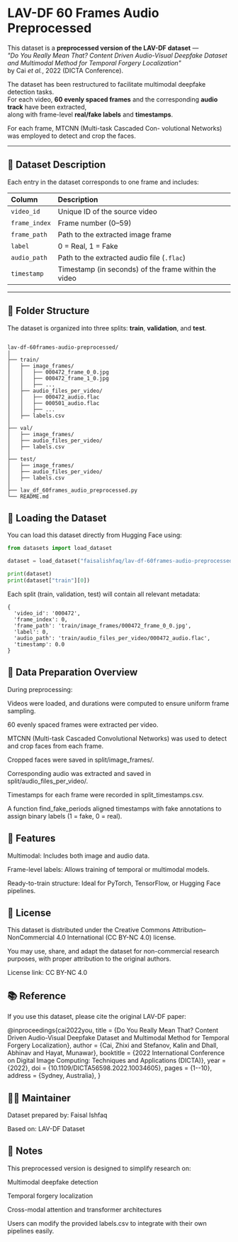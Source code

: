 # LAV-DF 60 Frames Audio Preprocessed

This dataset is a **preprocessed version of the LAV-DF dataset** —  
*"Do You Really Mean That? Content Driven Audio-Visual Deepfake Dataset and Multimodal Method for Temporal Forgery Localization"*  
by Cai *et al.*, 2022 (DICTA Conference).

The dataset has been restructured to facilitate multimodal deepfake detection tasks.  
For each video, **60 evenly spaced frames** and the corresponding **audio track** have been extracted,  
along with frame-level **real/fake labels** and **timestamps**.

For each frame, MTCNN (Multi-task Cascaded Con-
volutional Networks) was employed to detect and crop the faces.

---

## 🧠 Dataset Description

Each entry in the dataset corresponds to one frame and includes:

| Column | Description |
|:--------|:-------------|
| `video_id` | Unique ID of the source video |
| `frame_index` | Frame number (0–59) |
| `frame_path` | Path to the extracted image frame |
| `label` | 0 = Real, 1 = Fake |
| `audio_path` | Path to the extracted audio file (`.flac`) |
| `timestamp` | Timestamp (in seconds) of the frame within the video |

---

## 📁 Folder Structure

The dataset is organized into three splits: **train**, **validation**, and **test**.
 
```

lav-df-60frames-audio-preprocessed/
│
├── train/
│   ├── image_frames/
│   │   ├── 000472_frame_0_0.jpg
│   │   ├── 000472_frame_1_0.jpg
│   │   ├── ...
│   ├── audio_files_per_video/
│   │   ├── 000472_audio.flac
│   │   ├── 000501_audio.flac
│   │   ├── ...
│   ├── labels.csv
│
├── val/
│   ├── image_frames/
│   ├── audio_files_per_video/
│   ├── labels.csv
│
├── test/
│   ├── image_frames/
│   ├── audio_files_per_video/
│   ├── labels.csv
│
├── lav_df_60frames_audio_preprocessed.py
└── README.md
```

## 🔧 Loading the Dataset

You can load this dataset directly from Hugging Face using:

```python
from datasets import load_dataset

dataset = load_dataset("faisalishfaq/lav-df-60frames-audio-preprocessed")

print(dataset)
print(dataset["train"][0])
```

Each split (train, validation, test) will contain all relevant metadata:
```
{
  'video_id': '000472',
  'frame_index': 0,
  'frame_path': 'train/image_frames/000472_frame_0_0.jpg',
  'label': 0,
  'audio_path': 'train/audio_files_per_video/000472_audio.flac',
  'timestamp': 0.0
}
```
## 💾 Data Preparation Overview

During preprocessing:

Videos were loaded, and durations were computed to ensure uniform frame sampling.

60 evenly spaced frames were extracted per video.

MTCNN (Multi-task Cascaded Convolutional Networks) was used to detect and crop faces from each frame.

Cropped faces were saved in split/image_frames/.

Corresponding audio was extracted and saved in split/audio_files_per_video/.

Timestamps for each frame were recorded in split_timestamps.csv.

A function find_fake_periods aligned timestamps with fake annotations to assign binary labels (1 = fake, 0 = real).

## 🧩 Features

Multimodal: Includes both image and audio data.

Frame-level labels: Allows training of temporal or multimodal models.

Ready-to-train structure: Ideal for PyTorch, TensorFlow, or Hugging Face pipelines.

## 📜 License

This dataset is distributed under the Creative Commons Attribution–NonCommercial 4.0 International (CC BY-NC 4.0) license.

You may use, share, and adapt the dataset for non-commercial research purposes,
with proper attribution to the original authors.

License link: CC BY-NC 4.0

## 📚 Reference

If you use this dataset, please cite the original LAV-DF paper:

@inproceedings{cai2022you,
  title = {Do You Really Mean That? Content Driven Audio-Visual Deepfake Dataset and Multimodal Method for Temporal Forgery Localization},
  author = {Cai, Zhixi and Stefanov, Kalin and Dhall, Abhinav and Hayat, Munawar},
  booktitle = {2022 International Conference on Digital Image Computing: Techniques and Applications (DICTA)},
  year = {2022},
  doi = {10.1109/DICTA56598.2022.10034605},
  pages = {1--10},
  address = {Sydney, Australia},
}

## 👨‍💻 Maintainer

Dataset prepared by: Faisal Ishfaq

Based on: LAV-DF Dataset

## 💬 Notes

This preprocessed version is designed to simplify research on:

Multimodal deepfake detection

Temporal forgery localization

Cross-modal attention and transformer architectures

Users can modify the provided labels.csv to integrate with their own pipelines easily.
